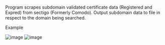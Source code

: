 Program scrapes subdomain validated certificate data (Registered and Expred) from sectigo (Formerly Comodo). Output subdomain data to file in respect to the domain being searched.
  
Example
  
![image](https://user-images.githubusercontent.com/987794/158076401-7fbb818b-3f94-477a-96fa-7bf7b4d07fb4.png)
![image](https://user-images.githubusercontent.com/987794/158076431-e584b1ee-3f6a-4730-8e1a-e37a197529ce.png)
